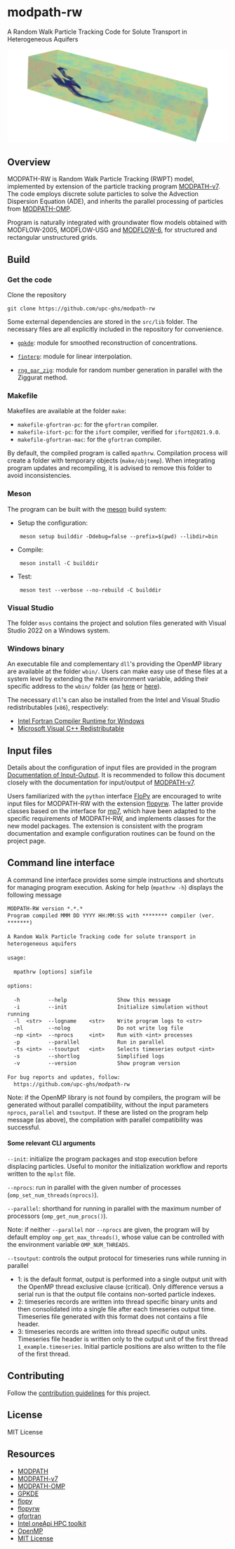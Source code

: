 # modpath-rw
A Random Walk Particle Tracking Code for Solute Transport in Heterogeneous Aquifers

![](img/banner.png)

## Overview
MODPATH-RW is Random Walk Particle Tracking (RWPT) model, implemented by extension of the particle tracking program [MODPATH-v7](https://github.com/MODFLOW-USGS/modpath-v7). The code employs discrete solute particles to solve the Advection Dispersion Equation (ADE), and inherits the parallel processing of particles from [MODPATH-OMP](https://github.com/upc-ghs/modpath-omp).

Program is naturally integrated with groundwater flow models obtained with MODFLOW-2005, MODFLOW-USG and [MODFLOW-6](https://github.com/MODFLOW-USGS/modflow6), for structured and rectangular unstructured grids.

## Build

### Get the code
Clone the repository

```
git clone https://github.com/upc-ghs/modpath-rw
```

Some external dependencies are stored in the ``src/lib`` folder. The necessary files are all explicitly included in the repository for convenience. 

- [``gpkde``](https://github.com/upc-ghs/gpkde.git): module for smoothed reconstruction of concentrations.

- [``finterp``](https://github.com/jacobwilliams/finterp.git): module for linear interpolation.

- [``rng_par_zig``](https://bitbucket.org/LadaF/elmm/src/master/src/rng_par_zig.f90): module for random number generation in parallel with the Ziggurat method. 


### Makefile
Makefiles are available at the folder `make`:

- `makefile-gfortran-pc`: for the `gfortran` compiler.
- `makefile-ifort-pc`: for the `ifort` compiler, verified for `ifort@2021.9.0`.
- `makefile-gfortran-mac`: for the `gfortran` compiler. 

By default, the compiled program is called ``mpathrw``. Compilation process will create a folder with temporary objects (``make/objtemp``). When integrating program updates and recompiling, it is advised to remove this folder to avoid inconsistencies. 

### Meson
The program can be built with the [meson](https://mesonbuild.com/) build system:

- Setup the configuration:

```
    meson setup builddir -Ddebug=false --prefix=$(pwd) --libdir=bin
``` 

- Compile: 

```
    meson install -C builddir
```

- Test:

```
    meson test --verbose --no-rebuild -C builddir
```

### Visual Studio
The folder `msvs` contains the project and solution files generated with Visual Studio 2022 on a Windows system.

### Windows binary
 An executable file and complementary `dll`'s providing the OpenMP library are available at the folder `wbin/`. Users can make easy use of these files at a system level by extending the `PATH` environment variable, adding their specific address to the `wbin/` folder (as [here](https://www.itprotoday.com/windows-server/how-can-i-add-new-folder-my-system-path) or [here](https://windowsloop.com/how-to-add-to-windows-path/)).

The necessary `dll`'s can also be installed from the Intel and Visual Studio redistributables (`x86`), respectively:

 - [Intel Fortran Compiler Runtime for Windows](https://www.intel.com/content/www/us/en/developer/articles/tool/compilers-redistributable-libraries-by-version.html) 
 - [Microsoft Visual C++ Redistributable](https://learn.microsoft.com/en-US/cpp/windows/latest-supported-vc-redist?view=msvc-170)


## Input files
Details about the configuration of input files are provided in the program [Documentation of Input-Output](doc/modpath-rw_IO_v100_.pdf). It is recommended to follow this document closely with the documentation for input/output of [MODPATH-v7](doc/MODPATH_7_io.pdf).

Users familiarized with the `python` interface [FloPy](https://github.com/modflowpy/flopy) are encouraged to write input files for MODPATH-RW with the extension [flopyrw](https://github.com/upc-ghs/flopyrw). The latter provide classes based on the interface for [mp7](https://github.com/modflowpy/flopy/tree/develop/flopy/modpath), which have been adapted to the specific requirements of MODPATH-RW, and implements classes for the new model packages. The extension is consistent with the program documentation and example configuration routines can be found on the project page.


## Command line interface 
A command line interface provides some simple instructions and shortcuts for managing program execution. Asking for help (``mpathrw -h``) displays the following message

```
MODPATH-RW version *.*.*               
Program compiled MMM DD YYYY HH:MM:SS with ******** compiler (ver. *******)       

A Random Walk Particle Tracking code for solute transport in heterogeneous aquifers

usage:

  mpathrw [options] simfile

options:
                                                                                 
  -h         --help                Show this message                             
  -i         --init                Initialize simulation without running         
  -l  <str>  --logname    <str>    Write program logs to <str>                   
  -nl        --nolog               Do not write log file                         
  -np <int>  --nprocs     <int>    Run with <int> processes                      
  -p         --parallel            Run in parallel                               
  -ts <int>  --tsoutput   <int>    Selects timeseries output <int>               
  -s         --shortlog            Simplified logs                               
  -v         --version             Show program version                          
                                                                                 
For bug reports and updates, follow:                                             
  https://github.com/upc-ghs/modpath-rw  
```
Note: if the OpenMP library is not found by compilers, the program will be generated without parallel compatibility, without the input parameters `nprocs`, `parallel` and `tsoutput`. If these are listed on the program help message (as above), the compilation with parallel compatibility was successful. 

#### Some relevant CLI arguments

`--init`: initialize the program packages and stop execution before displacing particles. Useful to monitor the initialization workflow and reports written to the `mplst` file.

`--nprocs`: run in parallel with the given number of processes (`omp_set_num_threads(nprocs)`).
 
`--parallel`: shorthand for running in parallel with the maximum number of processors (`omp_get_num_procs()`).

Note: if neither ``--parallel`` nor ``--nprocs`` are given, the program will by default employ ``omp_get_max_threads()``, whose value can be controlled with the environment variable `OMP_NUM_THREADS`.


`--tsoutput`: controls the output protocol for timeseries runs while running in parallel

- 1: is the default format, output is performed into a single output unit with the OpenMP thread exclusive clause (critical). Only difference versus a serial run is that the output file contains non-sorted particle indexes.
- 2: timeseries records are written into thread specific binary units and then consolidated into a single file after each timeseries output time. Timeseries file generated with this format does not contains a file header.
- 3: timeseries records are written into thread specific output units. Timeseries file header is written only to the output unit of the first thread ``1_example.timeseries``. Initial particle positions are also written to the file of the first thread.

## Contributing
Follow the [contribution guidelines](readme/CONTRIBUTING.md) for this project.

## License
MIT License

## Resources
* [MODPATH](https://www.usgs.gov/software/modpath-particle-tracking-model-modflow)
* [MODPATH-v7](https://github.com/MODFLOW-USGS/modpath-v7)
* [MODPATH-OMP](https://github.com/upc-ghs/modpath-omp)
* [GPKDE](https://github.com/upc-ghs/gpkde)
* [flopy](https://github.com/modflowpy/flopy)
* [flopyrw](https://github.com/upc-ghs/flopyrw)
* [gfortran](https://gcc.gnu.org/wiki/GFortran)
* [Intel oneApi HPC toolkit](https://www.intel.com/content/www/us/en/developer/tools/oneapi/hpc-toolkit.html)
* [OpenMP](https://www.openmp.org/)
* [MIT License](https://mit-license.org/)
